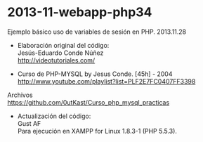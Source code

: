 2013-11-webapp-php34
====================

Ejemplo básico uso de variables de sesión en PHP.
2013.11.28

- Elaboración original del código:  
Jesús-Eduardo Conde Núñez  
http://videotutoriales.com/  


- Curso de PHP-MYSQL by Jesus Conde. [45h] - 2004  
http://www.youtube.com/playlist?list=PLF2E7FC0407FF3398  

Archivos  
https://github.com/0utKast/Curso_php_mysql_practicas  


- Actualización del código:  
Gust AF  
Para ejecución en XAMPP for Linux 1.8.3-1 (PHP 5.5.3).  




